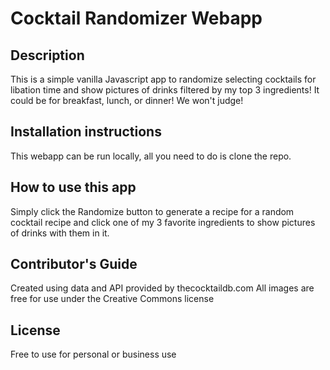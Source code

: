 # Cocktail Randomizer Webapp

## Description

This is a simple vanilla Javascript app to randomize selecting cocktails for libation time and show pictures of drinks filtered by my top 3 ingredients! It could be for breakfast, lunch, or dinner! We won't judge!

## Installation instructions

This webapp can be run locally, all you need to do is clone the repo.

## How to use this app

Simply click the Randomize button to generate a recipe for a random cocktail recipe and click one of my 3 favorite ingredients to show pictures of drinks with them in it. 

## Contributor's Guide

Created using data and API provided by thecocktaildb.com
All images are free for use under the Creative Commons license

## License

Free to use for personal or business use

